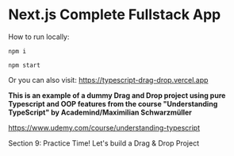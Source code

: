 # Next.js Complete Fullstack App

How to run locally:

`npm i`

`npm start`

Or you can also visit: https://typescript-drag-drop.vercel.app

**This is an example of a dummy Drag and Drop project using pure Typescript and OOP features from the course "Understanding TypeScript" by Academind/Maximilian Schwarzmüller**

https://www.udemy.com/course/understanding-typescript

Section 9: Practice Time! Let's build a Drag & Drop Project
